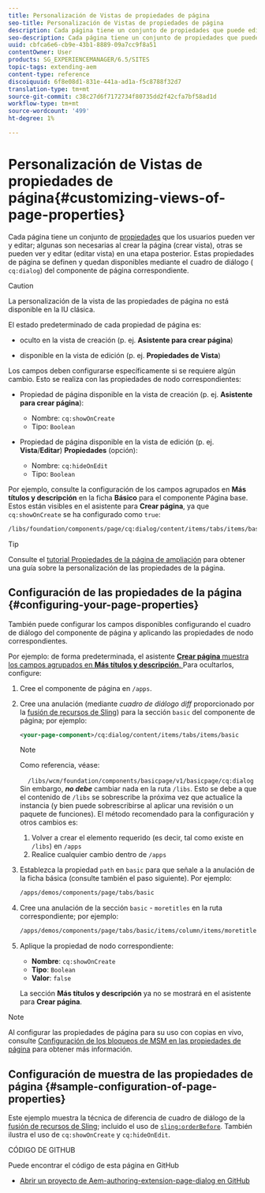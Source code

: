 ```yaml
---
title: Personalización de Vistas de propiedades de página
seo-title: Personalización de Vistas de propiedades de página
description: Cada página tiene un conjunto de propiedades que puede editar según sea necesario
seo-description: Cada página tiene un conjunto de propiedades que puede editar según sea necesario
uuid: cbfca6e6-cb9e-43b1-8889-09a7cc9f8a51
contentOwner: User
products: SG_EXPERIENCEMANAGER/6.5/SITES
topic-tags: extending-aem
content-type: reference
discoiquuid: 6f8e08d1-831e-441a-ad1a-f5c8788f32d7
translation-type: tm+mt
source-git-commit: c38c27d6f7172734f80735dd2f42cfa7bf58ad1d
workflow-type: tm+mt
source-wordcount: '499'
ht-degree: 1%

---
```



# Personalización de Vistas de propiedades de página{#customizing-views-of-page-properties}

Cada página tiene un conjunto de [propiedades](/help/sites-authoring/editing-page-properties.md) que los usuarios pueden ver y editar; algunas son necesarias al crear la página (crear vista), otras se pueden ver y editar (editar vista) en una etapa posterior. Estas propiedades de página se definen y quedan disponibles mediante el cuadro de diálogo ( `cq:dialog`) del componente de página correspondiente.

>[!CAUTION]
>
>La personalización de la vista de las propiedades de página no está disponible en la IU clásica.

El estado predeterminado de cada propiedad de página es:

* oculto en la vista de creación (p. ej. **Asistente para crear página**)

* disponible en la vista de edición (p. ej. **Propiedades de Vista**)

Los campos deben configurarse específicamente si se requiere algún cambio. Esto se realiza con las propiedades de nodo correspondientes:

* Propiedad de página disponible en la vista de creación (p. ej. **Asistente para crear página**):

   * Nombre: `cq:showOnCreate`
   * Tipo: `Boolean`

* Propiedad de página disponible en la vista de edición (p. ej. **Vista**/**Editar**) **Propiedades** (opción):

   * Nombre: `cq:hideOnEdit`
   * Tipo: `Boolean`

Por ejemplo, consulte la configuración de los campos agrupados en **Más títulos y descripción** en la ficha **Básico** para el componente Página base. Estos están visibles en el asistente para **Crear página**, ya que `cq:showOnCreate` se ha configurado como `true`:

```xml
/libs/foundation/components/page/cq:dialog/content/items/tabs/items/basic/items/column/items/moretitles
```

>[!TIP]
>
>Consulte el [tutorial Propiedades de la página de ampliación](https://docs.adobe.com/content/help/en/experience-manager-learn/sites/developing/page-properties-technical-video-develop.html) para obtener una guía sobre la personalización de las propiedades de la página.

## Configuración de las propiedades de la página {#configuring-your-page-properties}

También puede configurar los campos disponibles configurando el cuadro de diálogo del componente de página y aplicando las propiedades de nodo correspondientes.

Por ejemplo: de forma predeterminada, el asistente [**Crear página** muestra los campos agrupados en **Más títulos y descripción**. ](/help/sites-authoring/managing-pages.md#creating-a-new-page) Para ocultarlos, configure:

1. Cree el componente de página en `/apps`.
1. Cree una anulación (mediante *cuadro de diálogo diff* proporcionado por la [fusión de recursos de Sling](/help/sites-developing/sling-resource-merger.md)) para la sección `basic` del componente de página; por ejemplo:

   ```xml
   <your-page-component>/cq:dialog/content/items/tabs/items/basic
   ```

   >[!NOTE]
   >
   >Como referencia, véase:
   >
   >    `/libs/wcm/foundation/components/basicpage/v1/basicpage/cq:dialog`
   Sin embargo, ***no debe*** cambiar nada en la ruta `/libs`.
   Esto se debe a que el contenido de `/libs` se sobrescribe la próxima vez que actualice la instancia (y bien puede sobrescribirse al aplicar una revisión o un paquete de funciones).
   El método recomendado para la configuración y otros cambios es:
   1. Volver a crear el elemento requerido (es decir, tal como existe en `/libs`) en `/apps`
   1. Realice cualquier cambio dentro de `/apps`


1. Establezca la propiedad `path` en `basic` para que señale a la anulación de la ficha básica (consulte también el paso siguiente). Por ejemplo:

   ```xml
   /apps/demos/components/page/tabs/basic
   ```

1. Cree una anulación de la sección `basic` - `moretitles` en la ruta correspondiente; por ejemplo:

   ```xml
   /apps/demos/components/page/tabs/basic/items/column/items/moretitles
   ```

1. Aplique la propiedad de nodo correspondiente:

   * **Nombre**: `cq:showOnCreate`
   * **Tipo**: `Boolean`
   * **Valor**:  `false`

   La sección **Más títulos y descripción** ya no se mostrará en el asistente para **Crear página**.

>[!NOTE]
Al configurar las propiedades de página para su uso con copias en vivo, consulte [Configuración de los bloqueos de MSM en las propiedades de página](/help/sites-developing/extending-msm.md#configuring-msm-locks-on-page-properties-touch-enabled-ui) para obtener más información.

## Configuración de muestra de las propiedades de página {#sample-configuration-of-page-properties}

Este ejemplo muestra la técnica de diferencia de cuadro de diálogo de la [fusión de recursos de Sling](/help/sites-developing/sling-resource-merger.md); incluido el uso de [`sling:orderBefore`](/help/sites-developing/sling-resource-merger.md#properties). También ilustra el uso de `cq:showOnCreate` y `cq:hideOnEdit`.

CÓDIGO DE GITHUB

Puede encontrar el código de esta página en GitHub

* [Abrir un proyecto de Aem-authoring-extension-page-dialog en GitHub](https://github.com/Adobe-Marketing-Cloud/aem-authoring-extension-page-dialog)
